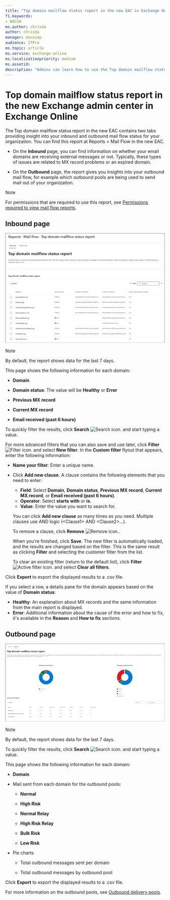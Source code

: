 ```yaml
---
title: "Top domain mailflow status report in the new EAC in Exchange Online"
f1.keywords:
- NOCSH
ms.author: chrisda
author: chrisda
manager: dansimp
audience: ITPro
ms.topic: article
ms.service: exchange-online
ms.localizationpriority: medium
ms.assetid:
description: "Admins can learn how to use the Top domain mailflow status report in the new Exchange admin center to identify and troubleshoot mail flow in your email domains."
---
```


# Top domain mailflow status report in the new Exchange admin center in Exchange Online

The Top domain mailflow status report in the new EAC contains two tabs providing insight into your inbound and outbound mail flow status for your organization. You can find this report at Reports > Mail Flow in the new EAC.  

 - On the **Inbound** page, you can find information on whether your email domains are receiving external messages or not. Typically, these types of issues are related to MX record problems or an expired domain.  

 - On the **Outbound** page, the report gives you insights into your outbound mail flow, for example which outbound pools are being used to send mail out of your organization.

> [!NOTE]
> For permissions that are required to use this report, see [Permissions required to view mail flow reports](mail-flow-reports.md#permissions-required-to-view-mail-flow-reports).

## Inbound page

![inbound-page](../../media/top-domain-inbound-page.png)

> [!NOTE]
> By default, the report shows data for the last 7 days.

This page shows the following information for each domain: 

 - **Domain**
 
 - **Domain status**: The value will be **Healthy** or **Error**
 
 - **Previous MX record**
 
 - **Current MX record**
 
 - **Email received (past 6 hours)**

To quickly filter the results, click **Search** ![Search icon.](../../media/modern-eac-search-icon.png) and start typing a value.

For more advanced filters that you can also save and use later, click **Filter** ![Filter icon.](../../media/modern-eac-filter-icon.png) and select **New filter**. In the **Custom filter** flyout that appears, enter the following information:

- **Name your filter**: Enter a unique name.
- Click **Add new clause**. A clause contains the following elements that you need to enter:
  - **Field**: Select **Domain**, **Domain status**, **Previous MX record**, **Current MX record**, or **Email received (past 6 hours)**.
  - **Operator**: Select **starts with** or **is**.
  - **Value**: Enter the value you want to search for.

  You can click **Add new clause** as many times as you need. Multiple clauses use AND logic (\<Clause1\> AND \<Clause2\>...).

  To remove a clause, click **Remove** ![Remove icon.](../../media/modern-eac-remove-icon.png).

  When you're finished, click **Save**. The new filter is automatically loaded, and the results are changed based on the filter. This is the same result as clicking **Filter** and selecting the customer filter from the list.

  To clear an existing filter (return to the default list), click **Filter** ![Active filter icon.](../../media/modern-eac-filter-active-icon.png) and select **Clear all filters**.

Click **Export** to export the displayed results to a .csv file.

If you select a row, a details pane for the domain appears based on the value of **Domain status**:

- **Healthy**: An explanation about MX records and the same information from the main report is displayed.
- **Error**: Additional information about the cause of the error and how to fix, it's available in the **Reason** and **How to fix** sections.

## Outbound page

![outbound-page](../../media/top-domain-outbound-page.png)

> [!NOTE]
> By default, the report shows data for the last 7 days.

To quickly filter the results, click **Search** ![Search icon.](../../media/modern-eac-search-icon.png) and start typing a value.

This page shows the following information for each domain: 

 - **Domain**
 - Mail sent from each domain for the outbound pools:  
    - **Normal** 

    - **High Risk** 

    - **Normal Relay**  

    - **High Risk Relay** 

    - **Bulk Risk**  

    - **Low Risk**
    
 - Pie charts 
 
    - Total outbound messages sent per domain 

    - Total outbound messages by outbound pool  
  
Click **Export** to export the displayed results to a .csv file.
  
For more information on the outbound pools, see [Outbound delivery pools](/microsoft-365/security/office-365-security/high-risk-delivery-pool-for-outbound-messages).   


  
  
